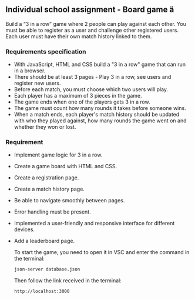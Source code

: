  ## Individual school assignment - Board game ä

Build a “3 in a row” game where 2 people can play against each other. 
You must be able to register as a user and challenge other registered users. 
Each user must have their own match history linked to them.

### Requirements specification
* With JavaScript, HTML and CSS build a "3 in a row" game that can run in a browser.
* There should be at least 3 pages - Play 3 in a row, see users and register new users.
* Before each match, you must choose which two users will play.
* Each player has a maximum of 3 pieces in the game.
* The game ends when one of the players gets 3 in a row.
* The game must count how many rounds it takes before someone wins.
* When a match ends, each player's match history should be updated with who they played against, how many rounds the game went on and whether they won or lost.

### Requirement
* Implement game logic for 3 in a row.
* Create a game board with HTML and CSS.
* Create a registration page.
* Create a match history page.
* Be able to navigate smoothly between pages.
* Error handling must be present.
* Implemented a user-friendly and responsive interface for different devices.
* Add a leaderboard page.

  To start the game, you need to open it in VSC and enter the command in the terminal:
  ```bash
  json-server database.json
  ```
   Then follow the link received in the terminal:
   ```bash
   http://localhost:3000 
    ```
